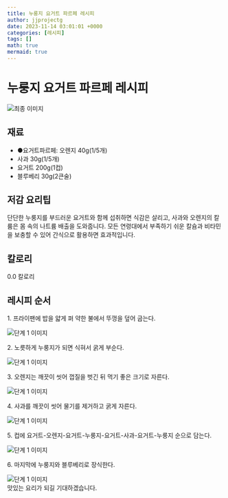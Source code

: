 ```yaml
---
title: 누룽지 요거트 파르페 레시피
author: jjprojectg
date: 2023-11-14 03:01:01 +0000
categories: [레시피]
tags: []
math: true
mermaid: true
---
```

<meta name="og:type" content="website"/>
<meta charset="UTF-8"/>
<div class="header">
  <h1>누룽지 요거트 파르페 레시피</h1>
</div>

<div class="container my-4">
  <div class="row">
    <div class="col-12 col-md-6">
      <div class="recipe-image">
        <img src="http://www.foodsafetykorea.go.kr/uploadimg/20160811/20160811080819_1470913699718.jpg" class="step-image" alt="최종 이미지"/>
      </div>
    </div>
    <div class="col-12 col-md-6">
      <div class="ingredients">
        <h2>재료</h2>
        <ul class="card">
          <li> ●요거트파르페: 오렌지 40g(1/5개) </li>
          <li>  사과 30g(1/5개) </li>
          <li>  요거트 200g(1컵) </li>
          <li>  블루베리 30g(2큰술) </li>
</ul>
      </div>
    </div>
    <div class="col-12 col-md-6">
      <div class="ingredients">
        <h2>저감 요리팁</h2>
        <div class="card"> 
          <p>
            단단한 누룽지를 부드러운 요거트와 함께 섭취하면 식감은 살리고, 사과와 오렌지의 칼륨은 몸 속의 나트륨 배출을 도와줍니다. 모든 연령대에서 부족하기 쉬운 칼슘과 비타민을 보충할 수 있어 간식으로 활용하면 효과적입니다.
          </p>
        </div>
      </div>
      <div class="ingredients">
        <h2>칼로리</h2>
        <div class="card"> 
          <p>
            0.0 칼로리
          </p>
        </div>
      </div>
    </div>
  </div>

  <h2 class="my-4">레시피 순서</h2>
  <div class="card recipe-card">
    <div class="card-body recipe-step">
      <p class="card-text step-description">1. 프라이팬에 밥을 얇게 펴 약한 불에서 뚜껑을 덮어 굽는다.</p>
      <img src="http://www.foodsafetykorea.go.kr/uploadimg/cook/1057-1.jpg" alt="단계 1 이미지" class="step-image"/>
    </div>
  </div>
  <div class="card recipe-card">
    <div class="card-body recipe-step">
      <p class="card-text step-description">2. 노릇하게 누룽지가 되면 식혀서 굵게 부순다.</p>
      <img src="http://www.foodsafetykorea.go.kr/uploadimg/cook/1057-2.jpg" alt="단계 1 이미지" class="step-image"/>
    </div>
  </div>
  <div class="card recipe-card">
    <div class="card-body recipe-step">
      <p class="card-text step-description">3. 오렌지는 깨끗이 씻어 껍질을 벗긴 뒤 먹기 좋은 크기로 자른다.</p>
      <img src="http://www.foodsafetykorea.go.kr/uploadimg/cook/1057-3.jpg" alt="단계 1 이미지" class="step-image"/>
    </div>
  </div>
  <div class="card recipe-card">
    <div class="card-body recipe-step">
      <p class="card-text step-description">4. 사과를 깨끗이 씻어 물기를 제거하고 굵게 자른다.</p>
      <img src="http://www.foodsafetykorea.go.kr/uploadimg/cook/1057-4.jpg" alt="단계 1 이미지" class="step-image"/>
    </div>
  </div>
  <div class="card recipe-card">
    <div class="card-body recipe-step">
      <p class="card-text step-description">5. 컵에 요거트-오렌지-요거트-누룽지-요거트-사과-요거트-누룽지 순으로 담는다.</p>
      <img src="http://www.foodsafetykorea.go.kr/uploadimg/cook/1057-5.jpg" alt="단계 1 이미지" class="step-image"/>
    </div>
  </div>
  <div class="card recipe-card">
    <div class="card-body recipe-step">
      <p class="card-text step-description">6. 마지막에 누룽지와 블루베리로 장식한다.</p>
      <img src="http://www.foodsafetykorea.go.kr/uploadimg/cook/1057-6.jpg" alt="단계 1 이미지" class="step-image"/>
    </div>
  </div>

</div>
맛있는 요리가 되길 기대하겠습니다.
